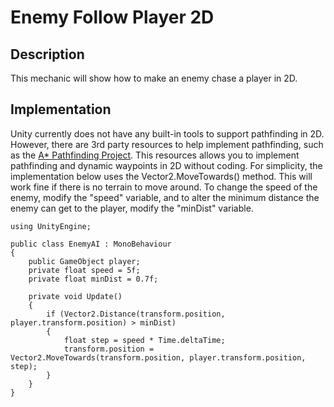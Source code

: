 # Enemy Follow Player 2D

## Description
This mechanic will show how to make an enemy chase a player in 2D.

## Implementation
Unity currently does not have any built-in tools to support pathfinding in 2D. However, there are 3rd party resources to help implement pathfinding, such
as the [A* Pathfinding Project](https://arongranberg.com/astar/). This resources allows you to implement pathfinding and dynamic waypoints in 2D without coding.
For simplicity, the implementation below uses the Vector2.MoveTowards() method. This will work fine if there is no terrain to move around. To change the speed of the enemy, modify the "speed" variable, and to alter the minimum distance the enemy can get to the player, modify the "minDist" variable.

    using UnityEngine;

    public class EnemyAI : MonoBehaviour
    {
        public GameObject player;
        private float speed = 5f;
        private float minDist = 0.7f;

        private void Update()
        {
            if (Vector2.Distance(transform.position, player.transform.position) > minDist)
            {
                float step = speed * Time.deltaTime;
                transform.position = Vector2.MoveTowards(transform.position, player.transform.position, step);
            }
        }
    }

